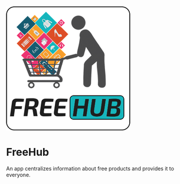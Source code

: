 ![FreeHub](https://github.com/kaneru-soju/FreeHub/blob/main/FreeHubLogo.jpg)

# FreeHub
An app centralizes information about free products and provides it to everyone.
